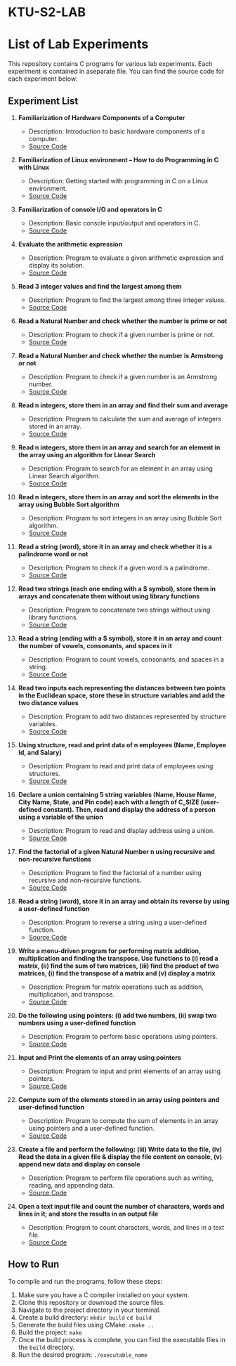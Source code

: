 # KTU-S2-LAB

# List of Lab Experiments

This repository contains C programs for various lab experiments. Each experiment is contained in aseparate file. You can find the source code for each experiment below:

## Experiment List

1. **Familiarization of Hardware Components of a Computer**
   - Description: Introduction to basic hardware components of a computer.
   - [Source Code](src/03-i-hello-world.c)

2. **Familiarization of Linux environment – How to do Programming in C with Linux**
    - Description: Getting started with programming in C on a Linux environment.
    - [Source Code](src/03-ii-sum.c)

3. **Familiarization of console I/O and operators in C**
    - Description: Basic console input/output and operators in C.
    - [Source Code](src/03-iii-radius.c)

4. **Evaluate the arithmetic expression**
    - Description: Program to evaluate a given arithmetic expression and display its solution.
    - [Source Code](src/03-iv-expression.c)

5. **Read 3 integer values and find the largest among them**
    - Description: Program to find the largest among three integer values.
    - [Source Code](src/04-largest-among-three.c)

6. **Read a Natural Number and check whether the number is prime or not**
    - Description: Program to check if a given number is prime or not.
    - [Source Code](src/05-prime-or-not.c)

7. **Read a Natural Number and check whether the number is Armstrong or not**
    - Description: Program to check if a given number is an Armstrong number.
    - [Source Code](src/06-armstrong-number.c)

8. **Read n integers, store them in an array and find their sum and average**
    - Description: Program to calculate the sum and average of integers stored in an array.
    - [Source Code](src/07-sum-and-average.c)

9. **Read n integers, store them in an array and search for an element in the array using an algorithm for Linear Search**
    - Description: Program to search for an element in an array using Linear Search algorithm.
    - [Source Code](src/08-linear-search.c)

10. **Read n integers, store them in an array and sort the elements in the array using Bubble Sort algorithm**
    - Description: Program to sort integers in an array using Bubble Sort algorithm.
    - [Source Code](src/09-bubble-sort.c)

11. **Read a string (word), store it in an array and check whether it is a palindrome word or not**
    - Description: Program to check if a given word is a palindrome.
    - [Source Code](src/10-palindrome-word.c)

12. **Read two strings (each one ending with a $ symbol), store them in arrays and concatenate them without using library functions**
    - Description: Program to concatenate two strings without using library functions.
    - [Source Code](src/11-concatenate-strings.c)

13. **Read a string (ending with a $ symbol), store it in an array and count the number of vowels, consonants, and spaces in it**
    - Description: Program to count vowels, consonants, and spaces in a string.
    - [Source Code](src/12-count-vowels-consonants-spaces.c)

14. **Read two inputs each representing the distances between two points in the Euclidean space, store these in structure variables and add the two distance values**
    - Description: Program to add two distances represented by structure variables.
    - [Source Code](src/13-distance-struct.c)

15. **Using structure, read and print data of n employees (Name, Employee Id, and Salary)**
    - Description: Program to read and print data of employees using structures.
    - [Source Code](src/14-employee-data-structure.c)

16. **Declare a union containing 5 string variables (Name, House Name, City Name, State, and Pin code) each with a length of C_SIZE (user-defined constant). Then, read and display the address of a person using a variable of the union**
    - Description: Program to read and display address using a union.
    - [Source Code](src/15-address-union.c)

17. **Find the factorial of a given Natural Number n using recursive and non-recursive functions**
    - Description: Program to find the factorial of a number using recursive and non-recursive functions.
    - [Source Code](src/16-factorial.c)

18. **Read a string (word), store it in an array and obtain its reverse by using a user-defined function**
    - Description: Program to reverse a string using a user-defined function.
    - [Source Code](src/17-reverse-string.c)

19. **Write a menu-driven program for performing matrix addition, multiplication and finding the transpose. Use functions to (i) read a matrix, (ii) find the sum of two matrices, (iii) find the product of two matrices, (i) find the transpose of a matrix and (v) display a matrix**
    - Description: Program for matrix operations such as addition, multiplication, and transpose.
    - [Source Code](src/18-matrix-operations.c)

20. **Do the following using pointers: (i) add two numbers, (ii) swap two numbers using a user-defined function**
    - Description: Program to perform basic operations using pointers.
    - [Source Code](src/19-pointers-add-swap.c)

21. **Input and Print the elements of an array using pointers**
    - Description: Program to input and print elements of an array using pointers.
    - [Source Code](src/20-array-pointers-input-output.c)

22. **Compute sum of the elements stored in an array using pointers and user-defined function**
    - Description: Program to compute the sum of elements in an array using pointers and a user-defined function.
    - [Source Code](src/21-sum-array-pointers.c)

23. **Create a file and perform the following: (iii) Write data to the file, (iv) Read the data in a given file & display the file content on console, (v) append new data and display on console**
    - Description: Program to perform file operations such as writing, reading, and appending data.
    - [Source Code](src/22-file-operations.c)

24. **Open a text input file and count the number of characters, words and lines in it; and store the results in an output file**
    - Description: Program to count characters, words, and lines in a text file.
    - [Source Code](src/23-count-characters-words-lines.c)

## How to Run
To compile and run the programs, follow these steps:

1. Make sure you have a C compiler installed on your system.
2. Clone this repository or download the source files.
3. Navigate to the project directory in your terminal.
4. Create a build directory:
`mkdir build`
``cd build``
5. Generate the build files using CMake:
``cmake ..``
6. Build the project:
``make``
7. Once the build process is complete, you can find the executable files in the `build` directory.
8. Run the desired program:
``./executable_name``


